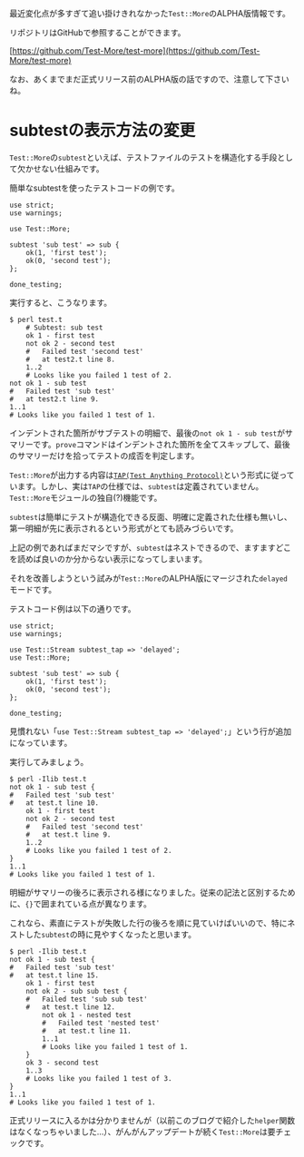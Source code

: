 最近変化点が多すぎて追い掛けきれなかった`Test::More`のALPHA版情報です。

リポジトリはGitHubで参照することができます。

[https://github.com/Test-More/test-more](https://github.com/Test-More/test-more)

なお、あくまでまだ正式リリース前のALPHA版の話ですので、注意して下さいね。

# subtestの表示方法の変更

`Test::More`の`subtest`といえば、テストファイルのテストを構造化する手段として欠かせない仕組みです。

簡単なsubtestを使ったテストコードの例です。

	use strict;
	use warnings;
	
	use Test::More;
	
	subtest 'sub test' => sub {
		ok(1, 'first test');
		ok(0, 'second test');
	};
	
	done_testing;


実行すると、こうなります。

	$ perl test.t
		# Subtest: sub test
		ok 1 - first test
		not ok 2 - second test
		#   Failed test 'second test'
		#   at test2.t line 8.
		1..2
		# Looks like you failed 1 test of 2.
	not ok 1 - sub test
	#   Failed test 'sub test'
	#   at test2.t line 9.
	1..1
	# Looks like you failed 1 test of 1.


インデントされた箇所がサブテストの明細で、最後の`not ok 1 - sub test`がサマリーです。`prove`コマンドはインデントされた箇所を全てスキップして、最後のサマリーだけを拾ってテストの成否を判定します。

`Test::More`が出力する内容は[`TAP(Test Anything Protocol)`](http://testanything.org)という形式に従っています。しかし、実は`TAP`の仕様では、`subtest`は定義されていません。`Test::More`モジュールの独自(?)機能です。

`subtest`は簡単にテストが構造化できる反面、明確に定義された仕様も無いし、第一明細が先に表示されるという形式がとても読みづらいです。

上記の例であればまだマシですが、`subtest`はネストできるので、ますますどこを読めば良いのか分からない表示になってしまいます。

それを改善しようという試みが`Test::More`のALPHA版にマージされた`delayed`モードです。

テストコード例は以下の通りです。

	use strict;
	use warnings;
	
	use Test::Stream subtest_tap => 'delayed';
	use Test::More;
	
	subtest 'sub test' => sub {
		ok(1, 'first test');
		ok(0, 'second test');
	};
	
	done_testing;


見慣れない「`use Test::Stream subtest_tap => 'delayed';`」という行が追加になっています。

実行してみましょう。

	$ perl -Ilib test.t
	not ok 1 - sub test {
	#   Failed test 'sub test'
	#   at test.t line 10.
		ok 1 - first test
		not ok 2 - second test
		#   Failed test 'second test'
		#   at test.t line 9.
		1..2
		# Looks like you failed 1 test of 2.
	}
	1..1
	# Looks like you failed 1 test of 1.

明細がサマリーの後ろに表示される様になりました。従来の記法と区別するために、`{}`で囲まれている点が異なります。

これなら、素直にテストが失敗した行の後ろを順に見ていけばいいので、特にネストした`subtest`の時に見やすくなったと思います。

	$ perl -Ilib test.t
	not ok 1 - sub test {
	#   Failed test 'sub test'
	#   at test.t line 15.
		ok 1 - first test
		not ok 2 - sub sub test {
		#   Failed test 'sub sub test'
		#   at test.t line 12.
			not ok 1 - nested test
			#   Failed test 'nested test'
			#   at test.t line 11.
			1..1
			# Looks like you failed 1 test of 1.
		}
		ok 3 - second test
		1..3
		# Looks like you failed 1 test of 3.
	}
	1..1
	# Looks like you failed 1 test of 1.

正式リリースに入るかは分かりませんが（以前このブログで紹介した`helper`関数はなくなっちゃいました…）、がんがんアップデートが続く`Test::More`は要チェックです。

